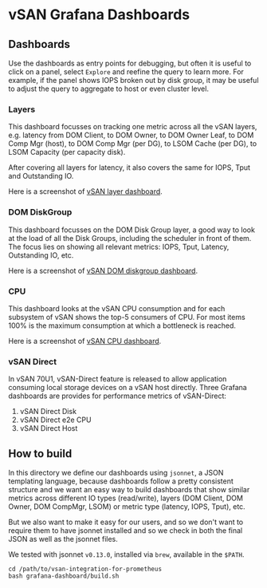# vSAN Grafana Dashboards

## Dashboards

Use the dashboards as entry points for debugging, but often it is useful to click on a panel,
select `Explore` and reefine the query to learn more. For example, if the panel shows IOPS
broken out by disk group, it may be useful to adjust the query to aggregate to host or even
cluster level.

### Layers

This dashboard focusses on tracking one metric across all the vSAN layers, e.g. latency from
DOM Client, to DOM Owner, to DOM Owner Leaf, to DOM Comp Mgr (host), to DOM Comp Mgr (per DG),
to LSOM Cache (per DG), to LSOM Capacity (per capacity disk).

After covering all layers for latency, it also covers the same for IOPS, Tput and Outstanding IO.

Here is a screenshot of [vSAN layer dashboard](../screenshots/grafana-vsan-layers.png).

### DOM DiskGroup

This dashboard focusses on the DOM Disk Group layer, a good way to look at the load of all
the Disk Groups, including the scheduler in front of them. The focus lies on showing all relevant
metrics: IOPS, Tput, Latency, Outstanding IO, etc.

Here is a screenshot of [vSAN DOM diskgroup dashboard](../screenshots/grafana-dom-dg.png).

### CPU

This dashboard looks at the vSAN CPU consumption and for each subsystem of vSAN shows the top-5
consumers of CPU. For most items 100% is the maximum consumption at which a bottleneck is 
reached.

Here is a screenshot of [vSAN CPU dashboard](../screenshots/grafana-vsan-cpu.png).

### vSAN Direct
In vSAN 70U1, vSAN-Direct feature is released to allow application consuming local storage devices on a vSAN host directly.
Three Grafana dashboards are provides for performance metrics of vSAN-Direct:
1. vSAN Direct Disk
2. vSAN Direct e2e CPU
3. vSAN Direct Host

## How to build

In this directory we define our dashboards using `jsonnet`, a JSON templating language, because
dashboards follow a pretty consistent structure and we want an easy way to build dashboards that
show similar metrics across different IO types (read/write), layers (DOM Client, DOM Owner, DOM
CompMgr, LSOM) or metric type (latency, IOPS, Tput), etc. 

But we also want to make it easy for our users, and so we don't want to require them to have
jsonnet installed and so we check in both the final JSON as well as the jsonnet files.

We tested with jsonnet `v0.13.0`, installed via `brew`, available in the `$PATH`. 
```bashbash 
cd /path/to/vsan-integration-for-prometheus 
bash grafana-dashboard/build.sh
```

